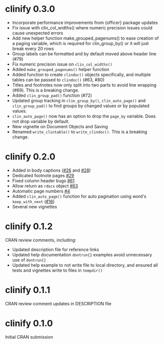 # clinify 0.3.0

- Incorporate performance improvements from {officer} package updates 
- Fix issue with clin_col_widths() where numeric precision issues could cause unexpected errors
- Add new helper function make_grouped_pagenums() to ease creation of a paging variable, which is required for clin_group_by() or it will just break every 20 rows
- Group labels can be formatted and by default moved above header line (#79)
- Fix numeric precision issue on `clin_col_widths()`
- Added `make_grouped_pagenums()` helper function
- Added function to create `clindoc()` objects specifically, and multiple tables can be passed to `clindoc()` (#63, #80)
- Titles and footnotes now only split into two parts to avoid line wrapping (#69).  This is a breaking change.
- Added `clin_group_pad()` function (#72)
- Updated group tracking in `clin_group_by()`, `clin_auto_page()` and `clin_group_pad()` to find groups by changed values or by populated values.
- `clin_auto_page()` now has an option to drop the `page_by` variable. Does not drop variable by default. 
- New vignette on Document Objects and Saving
- Renamed `write_clintable()` to `write_clindoc()`. This is a breaking change.

# clinify 0.2.0

- Added in body captions ([#26](https://github.com/atorus-research/clinify/issues/26) and [#28](https://github.com/atorus-research/clinify/issues/28))
- Dedicated footnote pages [#29](https://github.com/atorus-research/clinify/issues/29)
- Fixed column header bugs [#61](https://github.com/atorus-research/clinify/issues/61)
- Allow return as `rdocx` object [#63](https://github.com/atorus-research/clinify/issues/63)
- Automatic page numbers [#4](https://github.com/atorus-research/clinify/issues/4)
- Added `clin_auto_page()` function for auto pagination using word's `keep_with_next` ([#16](https://github.com/atorus-research/clinify/issues/16))
- Several new vignettes

# clinify 0.1.2 

CRAN review comments, including:
- Updated description file for reference links
- Updated help documentation `dontrun{}` examples avoid unnecessary use of `dontrun{}`
- Updated help example to not write file to local directory, and ensured all tests and vignettes write to files in `tempdir()`

# clinify 0.1.1

CRAN review comment updates in DESCRIPTION file

# clinify 0.1.0 

Initial CRAN submission